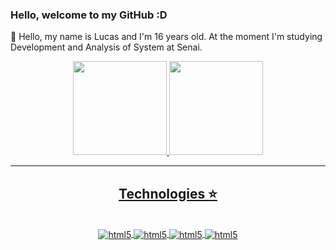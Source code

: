 ### Hello, welcome to my GitHub :D

🥝 Hello, my name is Lucas and I'm 16 years old. At the moment I'm studying Development and Analysis of System at Senai. 

<div align="center">
    <a href="https://github.com/htklucas">
  <img height="150" src="https://github-readme-stats.vercel.app/api?username=htklucas&show_icons=true&theme=tokyonight&include_all_commits=true&count_private=true"/>
  <img height="150" src="https://github-readme-stats.vercel.app/api/top-langs/?username=htklucas&layout=compact&langs_count=8&theme=tokyonight"/>
</div>
      
<hr>

<h2 align=center> Technologies ⭐</h2>

<div align="center" style="display: inline_block;"><br/>
  <img align="center" alt="html5" src="https://img.shields.io/badge/HTML-239120?style=for-the-badge&logo=html5&logoColor=white"/>
  <img align="center" alt="html5" src="https://img.shields.io/badge/CSS-239120?&style=for-the-badge&logo=css3&logoColor=white"/>
  <img align="center" alt="html5" src="https://img.shields.io/badge/JavaScript-F7DF1E?style=for-the-badge&logo=javascript&logoColor=black"/>
  <img align="center" alt="html5" src="https://img.shields.io/badge/React-20232A?style=for-the-badge&logo=react&logoColor=61DAFB"/>

</div>
